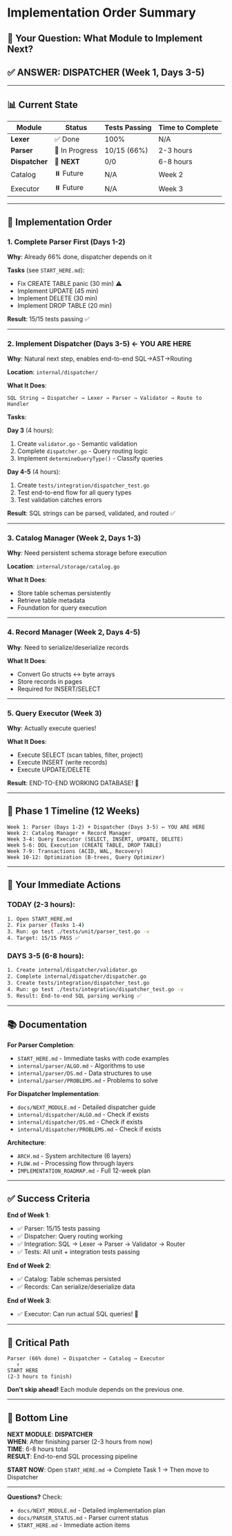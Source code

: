 # Implementation Order Summary

## 🎯 Your Question: What Module to Implement Next?

## ✅ ANSWER: **DISPATCHER** (Week 1, Days 3-5)

---

## 📊 Current State

| Module | Status | Tests Passing | Time to Complete |
|--------|--------|---------------|------------------|
| **Lexer** | ✅ Done | 100% | N/A |
| **Parser** | 🚧 In Progress | 10/15 (66%) | 2-3 hours |
| **Dispatcher** | 🎯 **NEXT** | 0/0 | 6-8 hours |
| Catalog | ⏸️ Future | N/A | Week 2 |
| Executor | ⏸️ Future | N/A | Week 3 |

---

## 🚀 Implementation Order

### 1. **Complete Parser First** (Days 1-2)
**Why**: Already 66% done, dispatcher depends on it

**Tasks** (see `START_HERE.md`):
- Fix CREATE TABLE panic (30 min) ⚠️
- Implement UPDATE (45 min)
- Implement DELETE (30 min)  
- Implement DROP TABLE (20 min)

**Result**: 15/15 tests passing ✅

---

### 2. **Implement Dispatcher** (Days 3-5) ← **YOU ARE HERE**
**Why**: Natural next step, enables end-to-end SQL→AST→Routing

**Location**: `internal/dispatcher/`

**What It Does**:
```
SQL String → Dispatcher → Lexer → Parser → Validator → Route to Handler
```

**Tasks**:

**Day 3** (4 hours):
1. Create `validator.go` - Semantic validation
2. Complete `dispatcher.go` - Query routing logic
3. Implement `determineQueryType()` - Classify queries

**Day 4-5** (4 hours):
1. Create `tests/integration/dispatcher_test.go`
2. Test end-to-end flow for all query types
3. Test validation catches errors

**Result**: SQL strings can be parsed, validated, and routed ✅

---

### 3. **Catalog Manager** (Week 2, Days 1-3)
**Why**: Need persistent schema storage before execution

**Location**: `internal/storage/catalog.go`

**What It Does**:
- Store table schemas persistently
- Retrieve table metadata
- Foundation for query execution

---

### 4. **Record Manager** (Week 2, Days 4-5)
**Why**: Need to serialize/deserialize records

**What It Does**:
- Convert Go structs ↔ byte arrays
- Store records in pages
- Required for INSERT/SELECT

---

### 5. **Query Executor** (Week 3)
**Why**: Actually execute queries!

**What It Does**:
- Execute SELECT (scan tables, filter, project)
- Execute INSERT (write records)
- Execute UPDATE/DELETE

**Result**: END-TO-END WORKING DATABASE! 🎉

---

## 📅 Phase 1 Timeline (12 Weeks)

```
Week 1: Parser (Days 1-2) + Dispatcher (Days 3-5) ← YOU ARE HERE
Week 2: Catalog Manager + Record Manager
Week 3-4: Query Executor (SELECT, INSERT, UPDATE, DELETE)
Week 5-6: DDL Execution (CREATE TABLE, DROP TABLE)
Week 7-9: Transactions (ACID, WAL, Recovery)
Week 10-12: Optimization (B-trees, Query Optimizer)
```

---

## 🎯 Your Immediate Actions

### TODAY (2-3 hours):
```bash
1. Open START_HERE.md
2. Fix parser (Tasks 1-4)
3. Run: go test ./tests/unit/parser_test.go -v
4. Target: 15/15 PASS ✅
```

### DAYS 3-5 (6-8 hours):
```bash
1. Create internal/dispatcher/validator.go
2. Complete internal/dispatcher/dispatcher.go
3. Create tests/integration/dispatcher_test.go
4. Run: go test ./tests/integration/dispatcher_test.go -v
5. Result: End-to-end SQL parsing working ✅
```

---

## 📚 Documentation

**For Parser Completion**:
- `START_HERE.md` - Immediate tasks with code examples
- `internal/parser/ALGO.md` - Algorithms to use
- `internal/parser/DS.md` - Data structures to use
- `internal/parser/PROBLEMS.md` - Problems to solve

**For Dispatcher Implementation**:
- `docs/NEXT_MODULE.md` - Detailed dispatcher guide
- `internal/dispatcher/ALGO.md` - Check if exists
- `internal/dispatcher/DS.md` - Check if exists  
- `internal/dispatcher/PROBLEMS.md` - Check if exists

**Architecture**:
- `ARCH.md` - System architecture (6 layers)
- `FLOW.md` - Processing flow through layers
- `IMPLEMENTATION_ROADMAP.md` - Full 12-week plan

---

## ✅ Success Criteria

**End of Week 1**:
- ✅ Parser: 15/15 tests passing
- ✅ Dispatcher: Query routing working
- ✅ Integration: SQL → Lexer → Parser → Validator → Router
- ✅ Tests: All unit + integration tests passing

**End of Week 2**:
- ✅ Catalog: Table schemas persisted
- ✅ Records: Can serialize/deserialize data

**End of Week 3**:
- ✅ Executor: Can run actual SQL queries! 🎉

---

## 🚨 Critical Path

```
Parser (66% done) → Dispatcher → Catalog → Executor
   ↑
START HERE
(2-3 hours to finish)
```

**Don't skip ahead!** Each module depends on the previous one.

---

## 🎯 Bottom Line

**NEXT MODULE**: **DISPATCHER**  
**WHEN**: After finishing parser (2-3 hours from now)  
**TIME**: 6-8 hours total  
**RESULT**: End-to-end SQL processing pipeline  

**START NOW**: Open `START_HERE.md` → Complete Task 1 → Then move to Dispatcher

---

**Questions?** Check:
- `docs/NEXT_MODULE.md` - Detailed implementation plan
- `docs/PARSER_STATUS.md` - Parser current status
- `START_HERE.md` - Immediate action items
